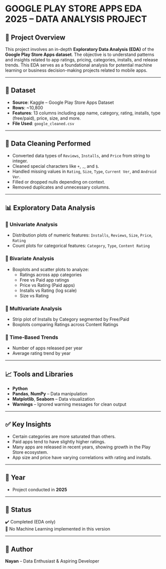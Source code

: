 # GOOGLE PLAY STORE APPS EDA 2025 – DATA ANALYSIS PROJECT

## 📌 Project Overview
This project involves an in-depth **Exploratory Data Analysis (EDA)** of the **Google Play Store Apps dataset**. The objective is to understand patterns and insights related to app ratings, pricing, categories, installs, and release trends. This EDA serves as a foundational analysis for potential machine learning or business decision-making projects related to mobile apps.

---

## 📂 Dataset
- **Source**: Kaggle – Google Play Store Apps Dataset
- **Rows**: ~10,800
- **Features**: 13 columns including app name, category, rating, installs, type (free/paid), price, size, and more.
- **File Used**: `google_cleaned.csv`

---

## 🧹 Data Cleaning Performed
- Converted data types of `Reviews`, `Installs`, and `Price` from string to integer.
- Cleaned special characters like `+`, `,`, and `$`.
- Handled missing values in `Rating`, `Size`, `Type`, `Current Ver`, and `Android Ver`.
- Filled or dropped nulls depending on context.
- Removed duplicates and unnecessary columns.

---

## 📊 Exploratory Data Analysis

### 🔹 Univariate Analysis
- Distribution plots of numeric features: `Installs`, `Reviews`, `Size`, `Price`, `Rating`
- Count plots for categorical features: `Category`, `Type`, `Content Rating`

### 🔹 Bivariate Analysis
- Boxplots and scatter plots to analyze:
  - Ratings across app categories
  - Free vs Paid app ratings
  - Price vs Rating (Paid apps)
  - Installs vs Rating (log scale)
  - Size vs Rating

### 🔹 Multivariate Analysis
- Strip plot of Installs by Category segmented by Free/Paid
- Boxplots comparing Ratings across Content Ratings

### 🔹 Time-Based Trends
- Number of apps released per year
- Average rating trend by year

---

## 📈 Tools and Libraries
- **Python**
- **Pandas**, **NumPy** – Data manipulation
- **Matplotlib**, **Seaborn** – Data visualization
- **Warnings** – Ignored warning messages for clean output

---

## ✅ Key Insights
- Certain categories are more saturated than others.
- Paid apps tend to have slightly higher ratings.
- Many apps are released in recent years, showing growth in the Play Store ecosystem.
- App size and price have varying correlations with rating and installs.

---

## 📅 Year
- Project conducted in **2025**

---

## 📌 Status
✔️ Completed (EDA only)  
🚫 No Machine Learning implemented in this version

---

## 🧠 Author
**Nayan** – Data Enthusiast & Aspiring Developer  
